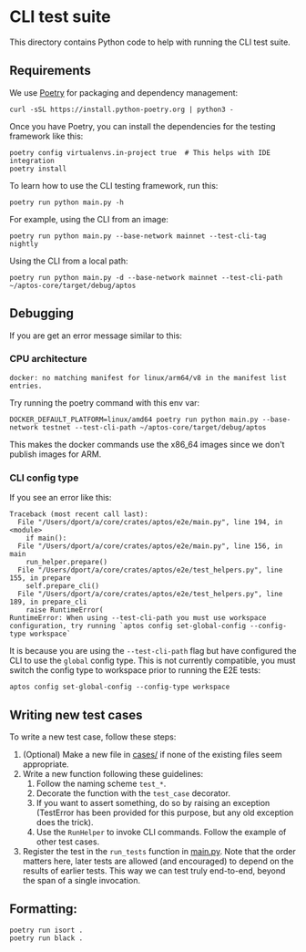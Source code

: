 # CLI test suite
This directory contains Python code to help with running the CLI test suite.

## Requirements
We use [Poetry](https://python-poetry.org/docs/#installation) for packaging and dependency management:

```
curl -sSL https://install.python-poetry.org | python3 -
```

Once you have Poetry, you can install the dependencies for the testing framework like this:
```
poetry config virtualenvs.in-project true  # This helps with IDE integration
poetry install
```

To learn how to use the CLI testing framework, run this:
```
poetry run python main.py -h
```

For example, using the CLI from an image:
```
poetry run python main.py --base-network mainnet --test-cli-tag nightly
```

Using the CLI from a local path:
```
poetry run python main.py -d --base-network mainnet --test-cli-path ~/aptos-core/target/debug/aptos
```

## Debugging
If you are get an error message similar to this:

### CPU architecture
```
docker: no matching manifest for linux/arm64/v8 in the manifest list entries.
```

Try running the poetry command with this env var:
```
DOCKER_DEFAULT_PLATFORM=linux/amd64 poetry run python main.py --base-network testnet --test-cli-path ~/aptos-core/target/debug/aptos
```
This makes the docker commands use the x86_64 images since we don't publish images for ARM.

### CLI config type
If you see an error like this:
```
Traceback (most recent call last):
  File "/Users/dport/a/core/crates/aptos/e2e/main.py", line 194, in <module>
    if main():
  File "/Users/dport/a/core/crates/aptos/e2e/main.py", line 156, in main
    run_helper.prepare()
  File "/Users/dport/a/core/crates/aptos/e2e/test_helpers.py", line 155, in prepare
    self.prepare_cli()
  File "/Users/dport/a/core/crates/aptos/e2e/test_helpers.py", line 189, in prepare_cli
    raise RuntimeError(
RuntimeError: When using --test-cli-path you must use workspace configuration, try running `aptos config set-global-config --config-type workspace`
```

It is because you are using the `--test-cli-path` flag but have configured the CLI to use the `global` config type. This is not currently compatible, you must switch the config type to workspace prior to running the E2E tests:
```
aptos config set-global-config --config-type workspace
```

## Writing new test cases
To write a new test case, follow these steps:
1. (Optional) Make a new file in [cases/](cases/) if none of the existing files seem appropriate.
1. Write a new function following these guidelines:
    1. Follow the naming scheme `test_*`.
    1. Decorate the function with the `test_case` decorator.
    1. If you want to assert something, do so by raising an exception (TestError has been provided for this purpose, but any old exception does the trick).
    1. Use the `RunHelper` to invoke CLI commands. Follow the example of other test cases.
1. Register the test in the `run_tests` function in [main.py](main.py). Note that the order matters here, later tests are allowed (and encouraged) to depend on the results of earlier tests. This way we can test truly end-to-end, beyond the span of a single invocation.

## Formatting:
```
poetry run isort .
poetry run black .
```
